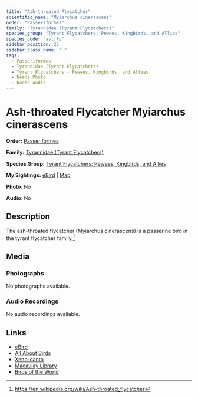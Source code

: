 ```yaml
---
title: "Ash-throated Flycatcher"
scientific_name: "Myiarchus cinerascens"
order: "Passeriformes"
family: "Tyrannidae (Tyrant Flycatchers)"
species_group: "Tyrant Flycatchers: Pewees, Kingbirds, and Allies"
species_code: "astfly"
sidebar_position: 22
sidebar_class_name: " "
tags: 
  - Passeriformes
  - Tyrannidae (Tyrant Flycatchers)
  - Tyrant Flycatchers - Pewees, Kingbirds, and Allies
  - Needs Photo
  - Needs Audio
---
```


# Ash-throated Flycatcher <span className='sci_name'>Myiarchus cinerascens</span>

**Order:** [Passeriformes](/tags/passeriformes)

**Family:** [Tyrannidae (Tyrant Flycatchers)](/tags/tyrannidae-tyrant-flycatchers)

**Species Group:** [Tyrant Flycatchers: Pewees, Kingbirds, and Allies](/tags/tyrant-flycatchers-pewees-kingbirds-and-allies)

**My Sightings:** [eBird](https://ebird.org/lifelist?r=world&time=life&spp=astfly) | [Map](/map?species_code=astfly)

**Photo**: No 

**Audio**: No

## Description
The ash-throated flycatcher (Myiarchus cinerascens) is a passerine bird in the tyrant flycatcher family.[^1]

[^1]: https://en.wikipedia.org/wiki/Ash-throated_flycatcher

## Media
### Photographs
No photographs available.

### Audio Recordings
No audio recordings available.

## Links
* [eBird](https://ebird.org/species/astfly) 
* [All About Birds](https://www.allaboutbirds.org/guide/astfly) 
* [Xeno-canto](https://www.xeno-canto.org/species/myiarchus-cinerascens) 
* [Macaulay Library](https://search.macaulaylibrary.org/catalog?taxonCode=astfly&sort=rating_rank_desc)
* [Birds of the World](https://birdsoftheworld.org/bow/species/astfly)
